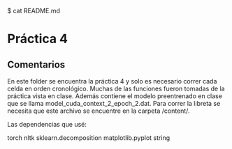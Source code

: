 $ cat README.md

# **Práctica 4**

## **Comentarios**

En este folder se encuentra la práctica 4 y solo es necesario
correr cada celda en orden cronológico. Muchas de las funciones
fueron tomadas de la práctica vista en clase. Además contiene
el modelo preentrenado en clase que se llama model_cuda_context_2_epoch_2.dat.
Para correr la libreta se necesita que este archivo se encuentre
en la carpeta /content/.


Las dependencias que usé:

torch
nltk
sklearn.decomposition 
matplotlib.pyplot
string
